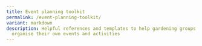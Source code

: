 ```yaml
---
title: Event planning toolkit
permalink: /event-planning-toolkit/
variant: markdown
description: Helpful references and templates to help gardening groups plan and
  organise their own events and activities
---
```

